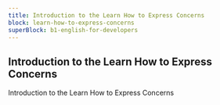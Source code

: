 ```yaml
---
title: Introduction to the Learn How to Express Concerns
block: learn-how-to-express-concerns
superBlock: b1-english-for-developers
---
```


## Introduction to the Learn How to Express Concerns

Introduction to the Learn How to Express Concerns
